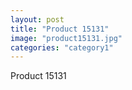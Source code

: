 ```yaml
---
layout: post
title: "Product 15131"
image: "product15131.jpg"
categories: "category1"
---
```

Product 15131
